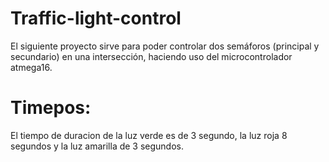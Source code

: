 # Traffic-light-control
El siguiente proyecto sirve para poder controlar dos semáforos (principal y secundario) en una intersección, haciendo uso del microcontrolador atmega16.
# Timepos:
El tiempo de duracion de la luz verde es de 3 segundo, la luz roja 8 segundos y la luz amarilla de 3 segundos.
